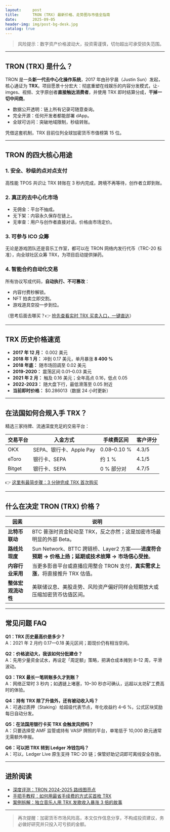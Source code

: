 ```yaml
---
layout:     post
title:      TRON (TRX) 最新价格、走势图与市值全指南
date:       2025-09-05
header-img: img/post-bg-desk.jpg
catalog: true
---
```


> 风险提示：数字资产价格波动大，投资需谨慎，切勿超出可承受损失范围。

---

## TRON (TRX) 是什么？

TRON 是一条**新一代去中心化操作系统**，2017 年由孙宇晨（Justin Sun）发起，核心通证为 **TRX**。项目愿景十分宏大：彻底重塑在线娱乐的内容分发模式，让-imges、视频、文字原创者**直接触达消费者**，并使用 TRX 即时结算分成，**干掉一切中间商**。

- 数据公开透明：链上所有记录可随意查询。  
- 完全开源：任何开发者都能部署 dApp。  
- 全球可访问：突破地域限制，秒级转账。  

凭借这套机制，TRX 目前位列全球加密货币市值榜第 15 位。

---

## TRON 的四大核心用途

### 1. 安全、秒级的点对点支付  
高性能 TPOS 共识让 TRX 转账在 3 秒内完成，跨境不再等待，创作者立即到账。

### 2. 真正的去中心化市场  
- 无佣金：平台不抽成。  
- 无下架：内容永久保存在链上。  
- 无审查：用户与创作者直接对话，价格由市场定价。

### 3. 可参与 ICO 众筹  
无论是游戏团队还是音乐工作室，都可以在 TRON 网络内发行代币（TRC-20 标准），向全球社区众筹 TRX，为项目启动提供弹药。

### 4. 智能合约自动化交易  
所有协议写成代码，**自动执行、不可篡改**：

- 内容付费秒解锁。  
- NFT 拍卖立即交割。  
- 游戏道具空投一步到位。  

（思考后面去哪买？👉 [抢先查看实时 TRX 买卖入口，一键直达](https://okxdog.com/)）

---

## TRX 历史价格速览

- **2017 年 12 月：** 0.002 美元  
- **2018 年 1 月：** 冲到 0.17 美元，单月暴涨 **8 400 %**  
- **2018 年底：** 随市场回调至 0.02 美元  
- **2019-2020：** 震荡区间 0.01–0.03 美元  
- **2021 年 2 月：** 触及 0.16 美元；全年高点 0.16，低点 0.05  
- **2022-2023：** 随大盘下行，最低滑落至 0.05 附近  
- **当前即时价格：** $0.286013（数据 24 小时更新）

---

## 在法国如何合规入手 TRX？

精选三家持牌、流通深度充足的交易平台：

| 交易平台 | 入金方式 | 手续费区间 | 客户评分 |
|---|---|---|---|
| OKX | SEPA、银行卡、Apple Pay | 0.08–0.10 % | 4.3/5 |
| eToro | 银行卡、SEPA | 约 1 % | 4.1/5 |
| Bitget | 银行卡、SEPA | 0 % 部分对 | 4.7/5 |

👉 [这里有最简步骤：3 分钟完成 TRX 首次购买](https://okxdog.com/)

---

## 什么在决定 TRON (TRX) 价格？

| 因素 | 说明 |
|---|---|
| **比特币联动** | BTC 普涨时资金轮动至 TRX，反之亦然；这是加密市场最明显的外部 Beta。 |
| **路线兑现度** | Sun Network、BTTC 跨链桥、Layer2 方案——**进度符合预期 → 价格上扬；延期或技术故障 → 市场信心受挫**。 |
| **内容行业采用** | 当更多影音平台或直播应用整合 TRON 支付，**真实需求上涨**，将直接推升 TRX 估值。 |
| **整体宏观流动性** | 美联储议息、美股走势、风险资产偏好同样会短期放大或压缩加密货币估值区间。 |

---

## 常见问题 FAQ

**Q1：TRX 历史最高价是多少？**  
A：2021 年 2 月约 0.17—0.18 美元区间；距现价仍有相当空间。

**Q2：价格波动大，我该如何分批建仓？**  
A：先用少量资金试水，再设定「周定额」策略，把满仓成本摊到 8–12 周，平滑波动。

**Q3：TRX 最长一笔转账多久才到账？**  
A：网络正常时 3 秒内；如遇链上堵塞，10–30 秒亦可确认，远超以太坊矿工费高时的体验。

**Q4：持有 TRX 除了升值外，还有被动收入吗？**  
A：可通过质押（Staking）给超级代表节点，年化收益约 4–6 %，公式区块奖励每日自动分发。

**Q5：在法国用银行卡买 TRX 会触发风控吗？**  
A：只要选择受 AMF 监管或持有 VASP 牌照的平台，单笔低于 10,000 欧元通常无需额外申报。

**Q6：可以把 TRX 转到 Ledger 冷钱包吗？**  
A：可以，Ledger Live 原生支持 TRC-20 链；保管好助记词即可离线安全存放。

---

## 进阶阅读

- [深度评测：TRON 2024-2025 路线图亮点](../tron-roadmap)  
- [手把手教程：如何用最省手续费的方式买首枚 TRX](../how-to-buy-trx)  
- [案例拆解：独立音乐人用 TRX 发歌收入暴涨 3 倍的故事](../indie-artist-tron)  

---

> 再次提醒：加密货币市场风险高，本文仅作信息分享，不构成投资建议，务必做好研究并只投入可亏损的金额。